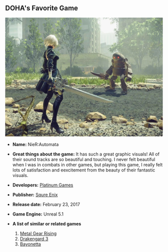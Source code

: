 <h2>DOHA's Favorite Game</h2>

<img src="1.jpg" width="600" height="380">

- **Name:** NieR:Automata

- **Great things about the game:** It has such a great graphic visuals! All of their sound tracks are so beautiful and touching. I never felt beautiful when I was in combats in other games, but playing this game, I really felt lots of satisfaction and eexcitement from the beauty of their fantastic visuals.
- **Developers:** [Platinum Games](https://www.platinumgames.com)
- **Publisher:** [Squre Enix](https://www.square-enix-games.com/en_US/home)
-  **Release date:**  February 23, 2017
-  **Game Engine:** Unreal 5.1
-  **A list of similar or related games**
	1. 	[Metal Gear Rising](https://www.platinumgames.com/games/metal-gear-rising-revengeance) 
	2. [Drakengard 3](http://www.accessgames.co.jp/en/products/dod3.html)
	3. [Bayonetta](https://www.platinumgames.com/games/bayonetta)
